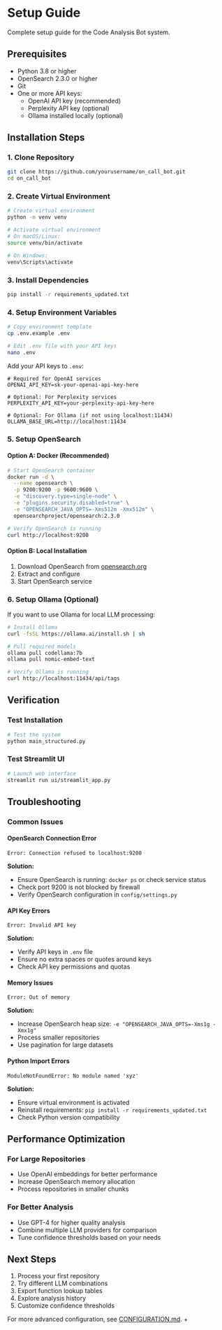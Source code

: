 # Setup Guide

Complete setup guide for the Code Analysis Bot system.

## Prerequisites

- Python 3.8 or higher
- OpenSearch 2.3.0 or higher
- Git
- One or more API keys:
  - OpenAI API key (recommended)
  - Perplexity API key (optional)
  - Ollama installed locally (optional)

## Installation Steps

### 1. Clone Repository

```bash
git clone https://github.com/yourusername/on_call_bot.git
cd on_call_bot
```

### 2. Create Virtual Environment

```bash
# Create virtual environment
python -m venv venv

# Activate virtual environment
# On macOS/Linux:
source venv/bin/activate

# On Windows:
venv\Scripts\activate
```

### 3. Install Dependencies

```bash
pip install -r requirements_updated.txt
```

### 4. Setup Environment Variables

```bash
# Copy environment template
cp .env.example .env

# Edit .env file with your API keys
nano .env
```

Add your API keys to `.env`:

```env
# Required for OpenAI services
OPENAI_API_KEY=sk-your-openai-api-key-here

# Optional: For Perplexity services  
PERPLEXITY_API_KEY=your-perplexity-api-key-here

# Optional: For Ollama (if not using localhost:11434)
OLLAMA_BASE_URL=http://localhost:11434
```

### 5. Setup OpenSearch

#### Option A: Docker (Recommended)

```bash
# Start OpenSearch container
docker run -d \
  --name opensearch \
  -p 9200:9200 -p 9600:9600 \
  -e "discovery.type=single-node" \
  -e "plugins.security.disabled=true" \
  -e "OPENSEARCH_JAVA_OPTS=-Xms512m -Xmx512m" \
  opensearchproject/opensearch:2.3.0

# Verify OpenSearch is running
curl http://localhost:9200
```

#### Option B: Local Installation

1. Download OpenSearch from [opensearch.org](https://opensearch.org/)
2. Extract and configure
3. Start OpenSearch service

### 6. Setup Ollama (Optional)

If you want to use Ollama for local LLM processing:

```bash
# Install Ollama
curl -fsSL https://ollama.ai/install.sh | sh

# Pull required models
ollama pull codellama:7b
ollama pull nomic-embed-text

# Verify Ollama is running
curl http://localhost:11434/api/tags
```

## Verification

### Test Installation

```bash
# Test the system
python main_structured.py
```

### Test Streamlit UI

```bash
# Launch web interface
streamlit run ui/streamlit_app.py
```

## Troubleshooting

### Common Issues

#### OpenSearch Connection Error
```
Error: Connection refused to localhost:9200
```

**Solution:**
- Ensure OpenSearch is running: `docker ps` or check service status
- Check port 9200 is not blocked by firewall
- Verify OpenSearch configuration in `config/settings.py`

#### API Key Errors
```
Error: Invalid API key
```

**Solution:**
- Verify API keys in `.env` file
- Ensure no extra spaces or quotes around keys
- Check API key permissions and quotas

#### Memory Issues
```
Error: Out of memory
```

**Solution:**
- Increase OpenSearch heap size: `-e "OPENSEARCH_JAVA_OPTS=-Xms1g -Xmx1g"`
- Process smaller repositories
- Use pagination for large datasets

#### Python Import Errors
```
ModuleNotFoundError: No module named 'xyz'
```

**Solution:**
- Ensure virtual environment is activated
- Reinstall requirements: `pip install -r requirements_updated.txt`
- Check Python version compatibility

## Performance Optimization

### For Large Repositories
- Use OpenAI embeddings for better performance
- Increase OpenSearch memory allocation
- Process repositories in smaller chunks

### For Better Analysis
- Use GPT-4 for higher quality analysis
- Combine multiple LLM providers for comparison
- Tune confidence thresholds based on your needs

## Next Steps

1. Process your first repository
2. Try different LLM combinations
3. Export function lookup tables
4. Explore analysis history
5. Customize confidence thresholds

For more advanced configuration, see [CONFIGURATION.md](CONFIGURATION.md).
+